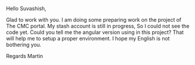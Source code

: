Hello Suvashish,
 
Glad to work with you. I am doing some preparing work on the project  of The CMC portal.
My stash account is still in progress, So I could not see the code yet.
Could you tell me the angular version using in this project? That will help me to setup a proper environment.
I hope my English is not bothering you.

Regards
Martin
 
